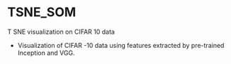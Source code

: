 # TSNE_SOM
T SNE visualization on CIFAR 10 data
* Visualization of CIFAR -10 data using features extracted by pre-trained Inception and VGG.
